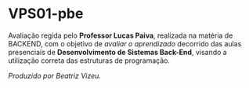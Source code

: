 # VPS01-pbe

Avaliação regida pelo **Professor Lucas Paiva**, realizada na matéria de BACKEND, com o objetivo de *avaliar o aprendizado* decorrido das aulas presenciais de **Desenvolvimento de Sistemas Back-End**, visando a utilização correta das estruturas de programação.

_Produzido por Beatriz Vizeu._
